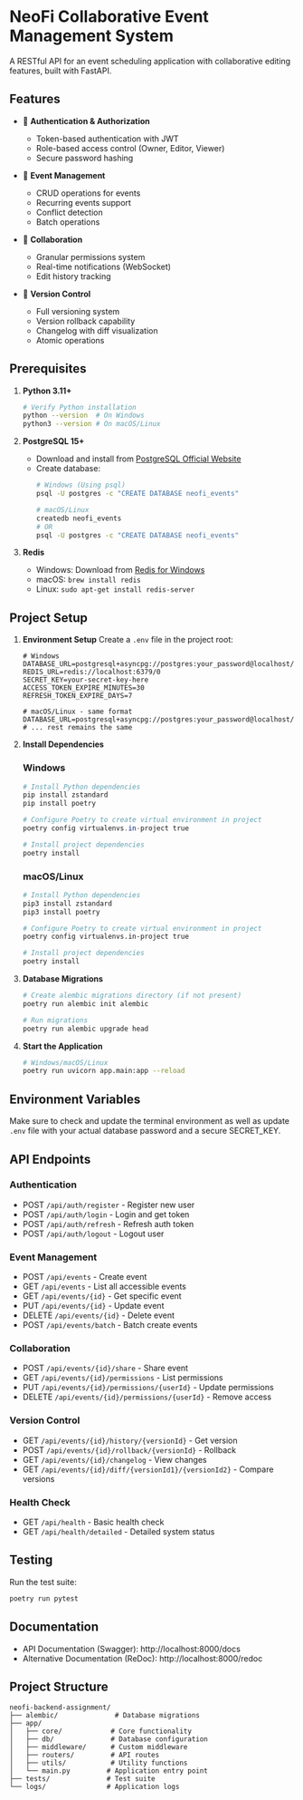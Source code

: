 # NeoFi Collaborative Event Management System

A RESTful API for an event scheduling application with collaborative editing features, built with FastAPI.

## Features

- 🔐 **Authentication & Authorization**
  - Token-based authentication with JWT
  - Role-based access control (Owner, Editor, Viewer)
  - Secure password hashing

- 📅 **Event Management**
  - CRUD operations for events
  - Recurring events support
  - Conflict detection
  - Batch operations

- 👥 **Collaboration**
  - Granular permissions system
  - Real-time notifications (WebSocket)
  - Edit history tracking

- 📝 **Version Control**
  - Full versioning system
  - Version rollback capability
  - Changelog with diff visualization
  - Atomic operations

## Prerequisites

1. **Python 3.11+**
   ```bash
   # Verify Python installation
   python --version  # On Windows
   python3 --version # On macOS/Linux
   ```

2. **PostgreSQL 15+**
   - Download and install from [PostgreSQL Official Website](https://www.postgresql.org/download/)
   - Create database:
     ```bash
     # Windows (Using psql)
     psql -U postgres -c "CREATE DATABASE neofi_events"
     
     # macOS/Linux
     createdb neofi_events
     # OR
     psql -U postgres -c "CREATE DATABASE neofi_events"
     ```

3. **Redis**
   - Windows: Download from [Redis for Windows](https://github.com/microsoftarchive/redis/releases)
   - macOS: `brew install redis`
   - Linux: `sudo apt-get install redis-server`

## Project Setup

1. **Environment Setup**
   Create a `.env` file in the project root:
   ```env
   # Windows
   DATABASE_URL=postgresql+asyncpg://postgres:your_password@localhost/neofi_events
   REDIS_URL=redis://localhost:6379/0
   SECRET_KEY=your-secret-key-here
   ACCESS_TOKEN_EXPIRE_MINUTES=30
   REFRESH_TOKEN_EXPIRE_DAYS=7

   # macOS/Linux - same format
   DATABASE_URL=postgresql+asyncpg://postgres:your_password@localhost/neofi_events
   # ... rest remains the same
   ```

2. **Install Dependencies**

   ### Windows
   ```powershell
   # Install Python dependencies
   pip install zstandard
   pip install poetry
   
   # Configure Poetry to create virtual environment in project
   poetry config virtualenvs.in-project true
   
   # Install project dependencies
   poetry install
   ```

   ### macOS/Linux
   ```bash
   # Install Python dependencies
   pip3 install zstandard
   pip3 install poetry
   
   # Configure Poetry to create virtual environment in project
   poetry config virtualenvs.in-project true
   
   # Install project dependencies
   poetry install
   ```

3. **Database Migrations**
   ```bash
   # Create alembic migrations directory (if not present)
   poetry run alembic init alembic

   # Run migrations
   poetry run alembic upgrade head
   ```

4. **Start the Application**
   ```bash
   # Windows/macOS/Linux
   poetry run uvicorn app.main:app --reload
   ```

## Environment Variables
Make sure to check and update the terminal environment as well as update `.env` file with your actual database password and a secure SECRET_KEY.

## API Endpoints

### Authentication
- POST `/api/auth/register` - Register new user
- POST `/api/auth/login` - Login and get token
- POST `/api/auth/refresh` - Refresh auth token
- POST `/api/auth/logout` - Logout user

### Event Management
- POST `/api/events` - Create event
- GET `/api/events` - List all accessible events
- GET `/api/events/{id}` - Get specific event
- PUT `/api/events/{id}` - Update event
- DELETE `/api/events/{id}` - Delete event
- POST `/api/events/batch` - Batch create events

### Collaboration
- POST `/api/events/{id}/share` - Share event
- GET `/api/events/{id}/permissions` - List permissions
- PUT `/api/events/{id}/permissions/{userId}` - Update permissions
- DELETE `/api/events/{id}/permissions/{userId}` - Remove access

### Version Control
- GET `/api/events/{id}/history/{versionId}` - Get version
- POST `/api/events/{id}/rollback/{versionId}` - Rollback
- GET `/api/events/{id}/changelog` - View changes
- GET `/api/events/{id}/diff/{versionId1}/{versionId2}` - Compare versions

### Health Check
- GET `/api/health` - Basic health check
- GET `/api/health/detailed` - Detailed system status

## Testing

Run the test suite:
```powershell
poetry run pytest
```

## Documentation

- API Documentation (Swagger): http://localhost:8000/docs 
- Alternative Documentation (ReDoc): http://localhost:8000/redoc

## Project Structure

```
neofi-backend-assignment/
├── alembic/              # Database migrations
├── app/
│   ├── core/            # Core functionality
│   ├── db/              # Database configuration
│   ├── middleware/      # Custom middleware
│   ├── routers/         # API routes
│   ├── utils/           # Utility functions
│   └── main.py         # Application entry point
├── tests/              # Test suite
└── logs/               # Application logs
```